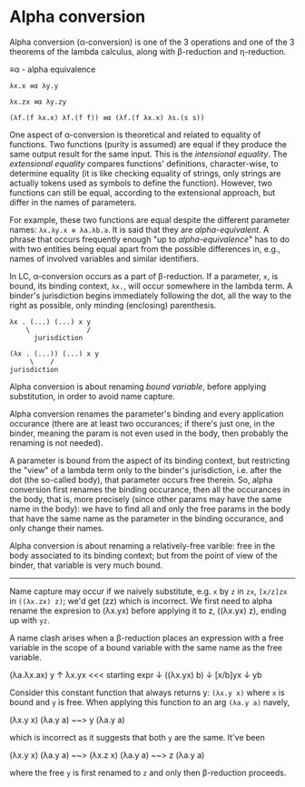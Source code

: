 # Alpha conversion

Alpha conversion (α-conversion) is one of the 3 operations and one of the 3 theorems of the lambda calculus, along with β-reduction and η-reduction.

≡α - alpha equivalence

```
λx.x ≡α λy.y

λx.zx ≡α λy.zy

(λf.(f λx.x) λf.(f f)) ≡α (λf.(f λx.x) λs.(s s))
```

One aspect of α-conversion is theoretical and related to equality of functions. Two functions (purity is assumed) are equal if they produce the same output result for the same input. This is the *intensional equality*. The *extensional equality* compares functions' definitions, character-wise, to determine equality (it is like checking equality of strings, only strings are actually tokens used as symbols to define the function). However, two functions can still be equal, according to the extensional approach, but differ in the names of parameters.

For example, these two functions are equal despite the different parameter names: `λx.λy.x ≡ λa.λb.a`. It is said that they are *alpha-equivalent*. A phrase that occurs frequently enough "up to *alpha-equivalence*" has to do with two entities being equal apart from the possible differences in, e.g., names of involved variables and similar identifiers.

In LC, α-conversion occurs as a part of β-reduction. If a parameter, `x`, is bound, its binding context, `λx.`, will occur somewhere in the lambda term. A binder's jurisdiction begins immediately following the dot, all the way to the right as possible, only minding (enclosing) parenthesis.

```
λx . (...) (...) x y
    \              /
      jurisdiction

(λx . (...)) (...) x y
     \    /
jurisdiction
```

Alpha conversion is about renaming *bound variable*, before applying substitution, in order to avoid name capture.

Alpha conversion renames the parameter's binding and every application occurance (there are at least two occurances; if there's just one, in the binder, meaning the param is not even used in the body, then probably the renaming is not needed).

A parameter is bound from the aspect of its binding context, but restricting the "view" of a lambda term only to the binder's jurisdiction, i.e. after the dot (the so-called body), that parameter occurs free therein. So, alpha conversion first renames the binding occurance, then all the occurances in the body, that is, more precisely (since other params may have the same name in the body): we have to find all and only the free params in the body that have the same name as the parameter in the binding occurance, and only change their names.

Alpha conversion is about renaming a relatively-free varible: free in the body associated to its binding context; but from the point of view of the binder, that variable is very much bound.


---


Name capture may occur if we naively substitute, e.g. `x` by `z` in `zx`, 
`[x/z]zx` in `((λx.zx) z)`; we'd get (zz) which is incorrect. We first need to alpha rename the expresion to (λx.yx) before applying it to z, ((λx.yx) z), ending up with `yz`.


A name clash arises when a β-reduction places an expression with a free variable in the scope of a bound variable with the same name as the free variable.


(λa.λx.ax) y
↑
λx.yx       <<< starting expr
↓
((λx.yx) b)
↓
[x/b]yx
↓
yb

Consider this constant function that always returns y: `(λx.y x)` where `x` is bound and `y` is free. When applying this function to an arg `(λa.y a)` navely,

(λx.y x) (λa.y a) ~~> 
y (λa.y a)

which is incorrect as it suggests that both `y` are the same. It've been

(λx.y x) (λa.y a) ~~> 
(λx.z x) (λa.y a) ~~> 
z (λa.y a)

where the free `y` is first renamed to `z` and only then β-reduction proceeds.
